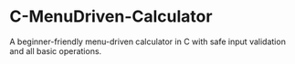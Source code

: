 # C-MenuDriven-Calculator
A beginner-friendly menu-driven calculator in C with safe input validation and all basic operations.

